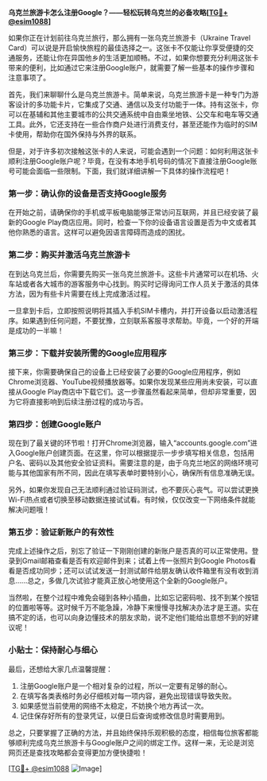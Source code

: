 **乌克兰旅游卡怎么注册Google？——轻松玩转乌克兰的必备攻略[[TG💪+ @esim1088](https://t.me/s/esim1088)]**

如果你正在计划前往乌克兰旅行，那么拥有一张乌克兰旅游卡（Ukraine Travel Card）可以说是开启愉快旅程的最佳选择之一。这张卡不仅能让你享受便捷的交通服务，还能让你在异国他乡的生活更加顺畅。不过，如果你想要充分利用这张卡带来的便利，比如通过它来注册Google账户，就需要了解一些基本的操作步骤和注意事项了。

首先，我们来聊聊什么是乌克兰旅游卡。简单来说，乌克兰旅游卡是一种专门为游客设计的多功能卡片，它集成了交通、通信以及支付功能于一体。持有这张卡，你可以在基辅和其他主要城市的公共交通系统中自由乘坐地铁、公交车和电车等交通工具。此外，它还支持在一些合作商户处进行消费支付，甚至还能作为临时的SIM卡使用，帮助你在国外保持与外界的联系。

但是，对于许多初次接触这张卡的人来说，可能会遇到一个问题：如何利用这张卡顺利注册Google账户呢？毕竟，在没有本地手机号码的情况下直接注册Google账号可能会面临一些限制。下面，我们就详细讲解一下具体的操作流程吧！

### 第一步：确认你的设备是否支持Google服务

在开始之前，请确保你的手机或平板电脑能够正常访问互联网，并且已经安装了最新的Google Play商店应用。同时，检查一下你的设备语言设置是否为中文或者其他你熟悉的语言。这样可以避免因语言障碍而造成的困扰。

### 第二步：购买并激活乌克兰旅游卡

在到达乌克兰后，你需要先购买一张乌克兰旅游卡。这些卡片通常可以在机场、火车站或者各大城市的游客服务中心找到。购买时记得询问工作人员关于激活的具体方法，因为有些卡片需要在线上完成激活过程。

一旦拿到卡后，立即按照说明将其插入手机SIM卡槽内，并打开设备以启动激活程序。如果遇到任何问题，不要犹豫，立刻联系客服寻求帮助。毕竟，一个好的开端是成功的一半嘛！

### 第三步：下载并安装所需的Google应用程序

接下来，你需要确保自己的设备上已经安装了必要的Google应用程序，例如Chrome浏览器、YouTube视频播放器等。如果你发现某些应用尚未安装，可以直接从Google Play商店中下载它们。这一步骤虽然看起来简单，但却非常重要，因为它将直接影响到后续注册过程的成功与否。

### 第四步：创建Google账户

现在到了最关键的环节啦！打开Chrome浏览器，输入“accounts.google.com”进入Google账户创建页面。在这里，你可以根据提示一步步填写相关信息，包括用户名、密码以及其他安全验证资料。需要注意的是，由于乌克兰地区的网络环境可能与其他国家有所不同，因此在填写表单时要特别小心，确保所有信息准确无误。

另外，如果你发现自己无法顺利通过验证码测试，也不要灰心丧气。可以尝试更换Wi-Fi热点或者切换至移动数据连接试试看。有时候，仅仅改变一下网络条件就能解决问题哦！

### 第五步：验证新账户的有效性

完成上述操作之后，别忘了验证一下刚刚创建的新账户是否真的可以正常使用。登录到Gmail邮箱查看是否有欢迎邮件到来；试着上传一张照片到Google Photos看看是否成功同步；还可以试试发送一封测试邮件给朋友确认收件箱里有没有收到消息……总之，多做几次试验才能真正放心地使用这个全新的Google账户。

当然啦，在整个过程中难免会碰到各种小插曲，比如忘记密码啦、找不到某个按钮的位置啦等等。这时候千万不能急躁，冷静下来慢慢寻找解决办法才是王道。实在搞不定的话，也可以向身边懂技术的朋友求助，说不定他们能给出意想不到的好建议呢！

### 小贴士：保持耐心与细心

最后，还想给大家几点温馨提醒：
1. 注册Google账户是一个相对复杂的过程，所以一定要有足够的耐心。
2. 在填写各类表格时务必仔细核对每一项内容，避免出现错误导致失败。
3. 如果感觉当前使用的网络不太稳定，不妨换个地方再试一次。
4. 记住保存好所有的登录凭证，以便日后查询或修改信息时需要用到。

总之，只要掌握了正确的方法，并且始终保持乐观积极的态度，相信每位旅客都能够顺利完成乌克兰旅游卡与Google账户之间的绑定工作。这样一来，无论是浏览网页还是查找攻略都会变得更加方便快捷啦！

[[TG💪+ @esim1088](https://t.me/s/esim1088) ![Image](https://i.postimg.cc/4NQfJmqS/Snipaste-2025-05-13-00-14-12.png)]